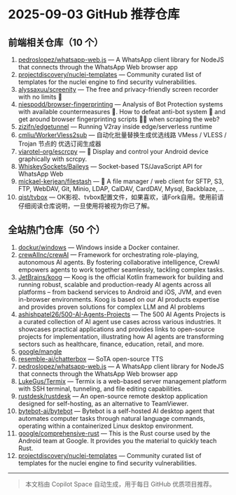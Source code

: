 # 2025-09-03 GitHub 推荐仓库

## 前端相关仓库（10 个）

1. [pedroslopez/whatsapp-web.js](https://github.com/pedroslopez/whatsapp-web.js) — A WhatsApp client library for NodeJS that connects through the WhatsApp Web browser app
2. [projectdiscovery/nuclei-templates](https://github.com/projectdiscovery/nuclei-templates) — Community curated list of templates for the nuclei engine to find security vulnerabilities.
3. [alyssaxuu/screenity](https://github.com/alyssaxuu/screenity) — The free and privacy-friendly screen recorder with no limits 🎥
4. [niespodd/browser-fingerprinting](https://github.com/niespodd/browser-fingerprinting) — Analysis of Bot Protection systems with available countermeasures 🚿. How to defeat anti-bot system 👻 and get around browser fingerprinting scripts 🕵️‍♂️ when scraping the web?
5. [zizifn/edgetunnel](https://github.com/zizifn/edgetunnel) — Running V2ray inside edge/serverless runtime
6. [cmliu/WorkerVless2sub](https://github.com/cmliu/WorkerVless2sub) — 自动化批量替换生成优选线路 VMess / VLESS / Trojan 节点的 优选订阅生成器
7. [viarotel-org/escrcpy](https://github.com/viarotel-org/escrcpy) — 📱 Display and control your Android device graphically with scrcpy.
8. [WhiskeySockets/Baileys](https://github.com/WhiskeySockets/Baileys) — Socket-based TS/JavaScript API for WhatsApp Web
9. [mickael-kerjean/filestash](https://github.com/mickael-kerjean/filestash) — 📁 A file manager / web client for SFTP, S3, FTP, WebDAV, Git, Minio, LDAP, CalDAV, CardDAV, Mysql, Backblaze, ...
10. [qist/tvbox](https://github.com/qist/tvbox) — OK影视、tvbox配置文件，如果喜欢，请Fork自用。使用前请仔细阅读仓库说明，一旦使用将被视为你已了解。

## 全站热门仓库（50 个）

1. [dockur/windows](https://github.com/dockur/windows) — Windows inside a Docker container.
2. [crewAIInc/crewAI](https://github.com/crewAIInc/crewAI) — Framework for orchestrating role-playing, autonomous AI agents. By fostering collaborative intelligence, CrewAI empowers agents to work together seamlessly, tackling complex tasks.
3. [JetBrains/koog](https://github.com/JetBrains/koog) — Koog is the official Kotlin framework for building and running robust, scalable and production-ready AI agents across all platforms – from backend services to Android and iOS, JVM, and even in-browser environments. Koog is based on our AI products expertise and provides proven solutions for complex LLM and AI problems
4. [ashishpatel26/500-AI-Agents-Projects](https://github.com/ashishpatel26/500-AI-Agents-Projects) — The 500 AI Agents Projects is a curated collection of AI agent use cases across various industries. It showcases practical applications and provides links to open-source projects for implementation, illustrating how AI agents are transforming sectors such as healthcare, finance, education, retail, and more.
5. [google/mangle](https://github.com/google/mangle)
6. [resemble-ai/chatterbox](https://github.com/resemble-ai/chatterbox) — SoTA open-source TTS
7. [pedroslopez/whatsapp-web.js](https://github.com/pedroslopez/whatsapp-web.js) — A WhatsApp client library for NodeJS that connects through the WhatsApp Web browser app
8. [LukeGus/Termix](https://github.com/LukeGus/Termix) — Termix is a web-based server management platform with SSH terminal, tunneling, and file editing capabilities.
9. [rustdesk/rustdesk](https://github.com/rustdesk/rustdesk) — An open-source remote desktop application designed for self-hosting, as an alternative to TeamViewer.
10. [bytebot-ai/bytebot](https://github.com/bytebot-ai/bytebot) — Bytebot is a self-hosted AI desktop agent that automates computer tasks through natural language commands, operating within a containerized Linux desktop environment.
11. [google/comprehensive-rust](https://github.com/google/comprehensive-rust) — This is the Rust course used by the Android team at Google. It provides you the material to quickly teach Rust.
12. [projectdiscovery/nuclei-templates](https://github.com/projectdiscovery/nuclei-templates) — Community curated list of templates for the nuclei engine to find security vulnerabilities.

---

> 本文档由 Copilot Space 自动生成，用于每日 GitHub 优质项目推荐。
